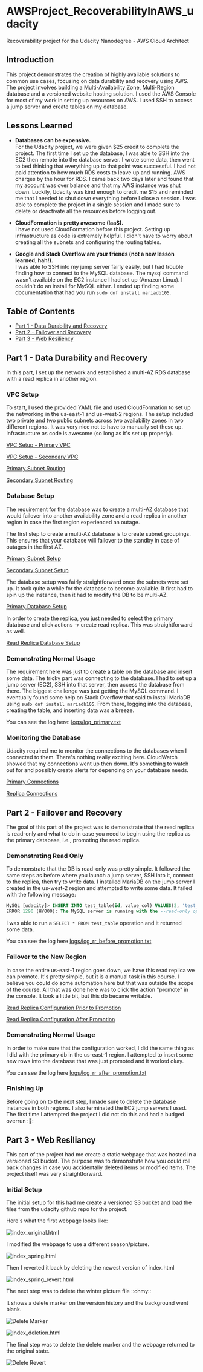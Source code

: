 # AWSProject_RecoverabilityInAWS_udacity
Recoverability project for the Udacity Nanodegree - AWS Cloud Architect

## Introduction
This project demonstrates the creation of highly available solutions to common use cases, focusing on data durability and recovery using AWS. The project involves building a Multi-Availability Zone, Multi-Region database and a versioned website hosting solution. I used the AWS Console for most of my work in setting up resources on AWS. I used SSH to access a jump server and create tables on my database.

## Lessons Learned
- **Databases can be expensive.**  
  For the Udacity project, we were given $25 credit to complete the project. The first time I set up the database, I was able to SSH into the EC2 then remote into the database server. I wrote some data, then went to bed thinking that everything up to that point was successful. I had not paid attention to how much RDS costs to leave up and running. AWS charges by the hour for RDS. I came back two days later and found that my account was over balance and that my AWS instance was shut down. Luckily, Udacity was kind enough to credit me $15 and reminded me that I needed to shut down everything before I close a session. I was able to complete the project in a single session and I made sure to delete or deactivate all the resources before logging out.

- **CloudFormation is pretty awesome (IaaS).**  
  I have not used CloudFormation before this project. Setting up infrastructure as code is extremely helpful. I didn't have to worry about creating all the subnets and configuring the routing tables.

- **Google and Stack Overflow are your friends (not a new lesson learned, hah!).**  
  I was able to SSH into my jump server fairly easily, but I had trouble finding how to connect to the MySQL database. The mysql command wasn't available on the EC2 instance I had set up (Amazon Linux). I couldn't do an install for MySQL either. I ended up finding some documentation that had you run `sudo dnf install mariadb105`.

## Table of Contents
- [Part 1 - Data Durability and Recovery](#part-1---data-durability-and-recovery)
- [Part 2 - Failover and Recovery](#part-2---failover-and-recovery)
- [Part 3 - Web Resiliency](#part-3---web-resiliency)

## Part 1 - Data Durability and Recovery
In this part, I set up the network and established a multi-AZ RDS database with a read replica in another region.

### VPC Setup
To start, I used the provided YAML file and used CloudFormation to set up the networking in the us-east-1 and us-west-2 regions. The setup included two private and two public subnets across two availability zones in two different regions. It was very nice not to have to manually set these up. Infrastructure as code is awesome (so long as it's set up properly).


[VPC Setup - Primary VPC](screenshots/primary_Vpc.png)

[VPC Setup - Secondary VPC](screenshots/secondary_Vpc.png)

[Primary Subnet Routing](screenshots/primary_subnet_routing.png)

[Secondary Subnet Routing](screenshots/secondary_subnet_routing.png)


### Database Setup
The requirement for the database was to create a multi-AZ database that would failover into another availability zone and a read replica in another region in case the first region experienced an outage.

The first step to create a multi-AZ database is to create subnet groupings. This ensures that your database will failover to the standby in case of outages in the first AZ.


[Primary Subnet Setup](screenshots/primaryDB_subnetgroup.png)

[Secondary Subnet Setup](screenshots/secondaryDB_subnetgroup.png)

The database setup was fairly straightforward once the subnets were set up. It took quite a while for the database to become available. It first had to spin up the instance, then it had to modify the DB to be multi-AZ.


[Primary Database Setup](screenshots/primaryDB_config.png)

In order to create the replica, you just needed to select the primary database and click actions -> create read replica. This was straightforward as well.


[Read Replica Database Setup](screenshots/secondaryDB_config.png)


### Demonstrating Normal Usage
The requirement here was just to create a table on the database and insert some data. The tricky part was connecting to the database. I had to set up a jump server (EC2), SSH into that server, then access the database from there. The biggest challenge was just getting the MySQL command. I eventually found some help on Stack Overflow that said to install MariaDB using `sudo dnf install mariadb105`. From there, logging into the database, creating the table, and inserting data was a breeze.

You can see the log here: [logs/log_primary.txt](logs/log_primary.txt)

### Monitoring the Database
Udacity required me to monitor the connections to the databases when I connected to them. There's nothing really exciting here. CloudWatch showed that my connections went up then down. It's something to watch out for and possibly create alerts for depending on your database needs.


[Primary Connections](screenshots/monitoring_connections.png)

[Replica Connections](screenshots/monitoring_replication.png)

## Part 2 - Failover and Recovery

The goal of this part of the project was to demonstrate that the read replica is read-only and what to do in case you need to begin using the replica as the primary database, i.e., promoting the read replica.

### Demonstrating Read Only
To demonstrate that the DB is read-only was pretty simple. It followed the same steps as before where you launch a jump server, SSH into it, connect to the replica, then try to write data. I installed MariaDB on the jump server I created in the us-west-2 region and attempted to write some data. It failed with the following message:

```sql
MySQL [udacity]> INSERT INTO test_table(id, value_col) VALUES(2, 'test_replica');
ERROR 1290 (HY000): The MySQL server is running with the --read-only option so it cannot execute this statement
```

I was able to run a `SELECT * FROM test_table` operation and it returned some data.

You can see the log here [logs/log_rr_before_promotion.txt](logs/log_rr_before_promotion.txt)

### Failover to the New Region
In case the entire us-east-1 region goes down, we have this read replica we can promote.  It's pretty simple, but it is a manual task in this course.  I believe you could do some automation here but that was outside the scope of the course.  All that was done here was to click the action "promote" in the console.  It took a little bit, but this db became writable.  

[Read Replica Configuration Prior to Promotion](screenshots/rr_before_promotion)

[Read Replica Configuration After Promotion](screenshots/rr_after_promotion.png)

### Demonstrating Normal Usage
In order to make sure that the configuration worked, I did the same thing as I did with the primary db in the us-east-1 region.  I attempted to insert some new rows into the database that was just promoted and it worked okay.  

You can see the log here [logs/log_rr_after_promotion.txt](logs/log_rr_after_promotion.txt)

### Finishing Up
Before going on to the next step, I made sure to delete the database instances in both regions.  I also terminated the EC2 jump servers I used.  The first time I attempted the project I did not do this and had a budged overrun ::facepalm::

## Part 3 - Web Resiliancy
This part of the project had me create a static webpage that was hosted in a versioned S3 bucket.  The purpose was to demonstrate how you could roll back changes in case you accidentally deleted items or modified items.  The project itself was very straightforward. 

### Initial Setup
The initial setup for this had me create a versioned S3 bucket and load the files from the udacity github repo for the project.  

Here's what the first webpage looks like: 

![index_original.html](screenshots/s3_original.png)

I modified the webpage to use a different season/picture. 

![index_spring.html](screenshots/s3_spring.png)

Then I reverted it back by deleting the newest version of index.html

![index_spring_revert.html](screenshots/s3_season_revert.png)

The next step was to delete the winter picture file ::ohmy::

It shows a delete marker on the version history and the background went blank.

![Delete Marker](screenshots/s3_delete_marker.png)

![index_deletion.html](screenshots/s3_deletion.png)

The final step was to delete the delete marker and the webpage returned to the original state.

![Delete Revert](screenshots/s3_delete_revert.png)


